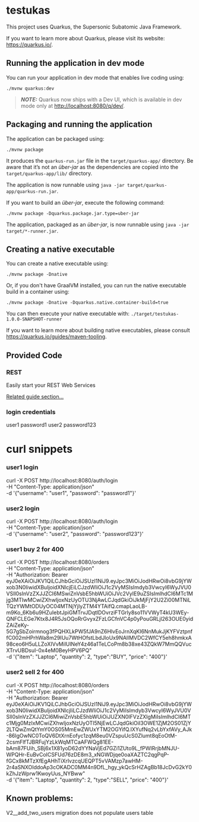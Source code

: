 # testukas

This project uses Quarkus, the Supersonic Subatomic Java Framework.

If you want to learn more about Quarkus, please visit its website: <https://quarkus.io/>.

## Running the application in dev mode

You can run your application in dev mode that enables live coding using:

```shell script
./mvnw quarkus:dev
```

> **_NOTE:_**  Quarkus now ships with a Dev UI, which is available in dev mode only at <http://localhost:8080/q/dev/>.

## Packaging and running the application

The application can be packaged using:

```shell script
./mvnw package
```

It produces the `quarkus-run.jar` file in the `target/quarkus-app/` directory.
Be aware that it’s not an _über-jar_ as the dependencies are copied into the `target/quarkus-app/lib/` directory.

The application is now runnable using `java -jar target/quarkus-app/quarkus-run.jar`.

If you want to build an _über-jar_, execute the following command:

```shell script
./mvnw package -Dquarkus.package.jar.type=uber-jar
```

The application, packaged as an _über-jar_, is now runnable using `java -jar target/*-runner.jar`.

## Creating a native executable

You can create a native executable using:

```shell script
./mvnw package -Dnative
```

Or, if you don't have GraalVM installed, you can run the native executable build in a container using:

```shell script
./mvnw package -Dnative -Dquarkus.native.container-build=true
```

You can then execute your native executable with: `./target/testukas-1.0.0-SNAPSHOT-runner`

If you want to learn more about building native executables, please consult <https://quarkus.io/guides/maven-tooling>.

## Provided Code

### REST

Easily start your REST Web Services

[Related guide section...](https://quarkus.io/guides/getting-started-reactive#reactive-jax-rs-resources)

### login credentials
user1 password1
user2 password123

# curl snippets
### user1 login

curl -X POST http://localhost:8080/auth/login \
-H "Content-Type: application/json" \
-d '{"username": "user1", "password": "password1"}'


### user2 login

curl -X POST http://localhost:8080/auth/login \
-H "Content-Type: application/json" \
-d '{"username": "user2", "password": "password123"}'

### user1 buy 2 for 400
curl -X POST http://localhost:8080/orders \
-H "Content-Type: application/json" \
-H "Authorization: Bearer eyJ0eXAiOiJKV1QiLCJhbGciOiJSUzI1NiJ9.eyJpc3MiOiJodHRwOi8vbG9jYWxob3N0IiwidXBuIjoidXNlcjEiLCJzdWIiOiJ1c2VyMSIsImdyb3VwcyI6WyJVU0VSIl0sInVzZXJJZCI6MSwiZnVsbE5hbWUiOiJVc2VyIE9uZSIsImlhdCI6MTc1Mjg3MTIwMCwiZXhwIjoxNzUyOTU3NjAwLCJqdGkiOiJkMjFjY2U2Zi00MTNiLTQzYWMtODUyOC04MTNjYjIyZTM4YTAifQ.cmapLaoLB-m9Ko_6Kb6u9HZuIebtJpiGMTrvJDqtlDOvrziFTGrly8so11VVWyT4kU3WEy-QNFCLEGe7Ktx8J4R5JsOQoRrGvyxZFzLGCfnVC4p0yPouGRLjl263OUE0yidZAiZeKy-5G7gSbZoirmnog3fPQHXLkPW5fJA9nZ6HlvEoJrnXqKI6NnMukJjKYFVztpnffC002mHPrhWa8m29IUu7WtHOfstLbdJloUx9NAllMVDC2WfCY5eh8hmkxA98ceo6H5uLLZoXIVvMilUlNeY4z46a1TeLCoPm8b38xe43ZQkW7MmQQVucXTrvUBDsuI-0x4eM0BeyHPV6PQ" \
-d '{"item": "Laptop", "quantity": 2, "type":"BUY", "price": "400"}'

### user2 sell 2 for 400
curl -X POST http://localhost:8080/orders \
-H "Content-Type: application/json" \
-H "Authorization: Bearer eyJ0eXAiOiJKV1QiLCJhbGciOiJSUzI1NiJ9.eyJpc3MiOiJodHRwOi8vbG9jYWxob3N0IiwidXBuIjoidXNlcjIiLCJzdWIiOiJ1c2VyMiIsImdyb3VwcyI6WyJVU0VSIl0sInVzZXJJZCI6MiwiZnVsbE5hbWUiOiJUZXN0IFVzZXIgMiIsImlhdCI6MTc1Mjg0MzIxMCwiZXhwIjoxNzUyOTI5NjEwLCJqdGkiOiI3OWE1ZjM2OS01ZjY2LTQwZmQtYmY0OS05MmEwZWUxYTM2OGYifQ.IXYufNq2vLbYxfAVy_AJk-86lgOwNC0ToQV6DtXrnEofyc1zqM8eu0VZspuUcS0Zlumt8qEoOtM-2csmFlfTJBRFujYzLkWqMTCaAFWQg81EE-bAm87FUih_SBj6x1X81yoD62dYYNaVjEd7GZi1ZUto9L_fPWIRrjbMNJU-WPQHr-EuBvCoICSFUd76zDE8m3_xNGWDjqe0oaXAZTC2qgPqP-fGCx8kMTzXfEgAHhTiXrIvzcqUEQPT5vVAMzp7awHM-2r4aSNXOIddoAp3cOKADC0MM4n9DfL_hgy_ykQcSrHZAgBb18JcDvG2kY0kZhJzWprw1KwoyUus_NYBww" \
-d '{"item": "Laptop", "quantity": 2, "type":"SELL", "price": "400"}'


## Known problems:
V2__add_two_users migration does not populate users table